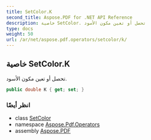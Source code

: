 ```yaml
---
title: SetColor.K
second_title: Aspose.PDF for .NET API Reference
description: خاصية SetColor. تحصل أو تعين مكون الأسود
type: docs
weight: 50
url: /ar/net/aspose.pdf.operators/setcolor/k/
---
```

## خاصية SetColor.K

تحصل أو تعين مكون الأسود.

```csharp
public double K { get; set; }
```

### انظر أيضًا

* class [SetColor](../)
* namespace [Aspose.Pdf.Operators](../../../aspose.pdf.operators/)
* assembly [Aspose.PDF](../../../)